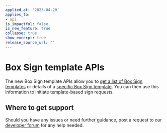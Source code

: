 ```yaml
---
applied_at: '2023-04-20'
applies_to: 
- api
is_impactful: false
is_new_feature: true
collapse: true
show_excerpt: true
release_source_url: ''
---
```


# Box Sign template APIs

The new Box Sign template APIs allow you to [get a list of Box Sign templates][1] or details of a
[specific Box Sign template][2]. 
You can then use this information to initiate template-based sign requests.
## Where to get support

Should you have any issues or need further guidance, post a request to
our [developer forum][3] for any help needed. 

[1]: e://get-templates
[2]: e://get-templates-id
[3]: https://support.box.com/hc/en-us/community/topics/360001932973-Platform-and-Developer-Forum
